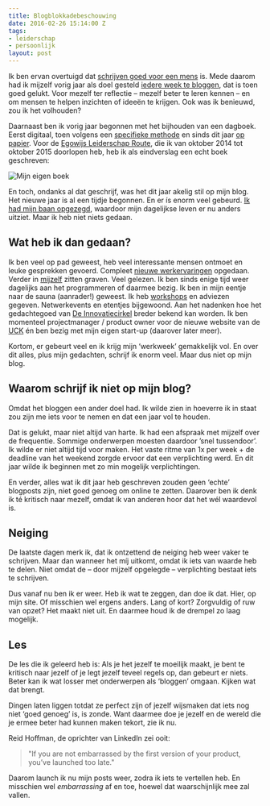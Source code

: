 ```yaml
---
title: Blogblokkadebeschouwing
date: 2016-02-26 15:14:00 Z
tags:
- leiderschap
- persoonlijk
layout: post
---
```


Ik ben ervan overtuigd dat [schrijven goed voor een mens](http://www.rogiervandenberg.nl/wie-schrijft-die-blijft/) is. Mede daarom had ik mijzelf vorig jaar als doel gesteld [iedere week te bloggen](http://www.rogiervandenberg.nl/bloggen-in-2015/), dat is toen goed gelukt. Voor mezelf ter reflectie – mezelf beter te leren kennen – en om mensen te helpen inzichten of ideeën te krijgen. Ook was ik benieuwd, zou ik het volhouden?

Daarnaast ben ik vorig jaar begonnen met het bijhouden van een dagboek. Eerst digitaal, toen volgens een [specifieke methode](http://www.rogiervandenberg.nl/five-minute-journal/) en sinds dit jaar [op papier](https://twitter.com/RogiervdBerg/status/693821618402037760). Voor de [Egowijs Leiderschap Route](http://www.egowijsleiderschapacademie.nl/egowijs-leiderschap-route), die ik van oktober 2014 tot oktober 2015 doorlopen heb, heb ik als eindverslag een echt boek geschreven:

![Mijn eigen boek](/content/images/2016/02/boek.jpg)

En toch, ondanks al dat geschrijf, was het dit jaar akelig stil op mijn blog. Het nieuwe jaar is al een tijdje begonnen. En er ís enorm veel gebeurd. [Ik had mijn baan opgezegd](http://www.rogiervandenberg.nl/ontslag/), waardoor mijn dagelijkse leven er nu anders uitziet. Maar ik heb niet niets gedaan.

## Wat heb ik dan gedaan?
Ik ben veel op pad geweest, heb veel interessante mensen ontmoet en leuke gesprekken gevoerd. Compleet [nieuwe werkervaringen](https://twitter.com/RogiervdBerg/status/684077314670485504) opgedaan. Verder in [mijzelf](https://twitter.com/RogiervdBerg/status/691262941975437314) zitten graven. Veel gelezen. Ik ben sinds enige tijd weer dagelijks aan het programmeren of daarmee bezig. Ik ben in mijn eentje naar de sauna (aanrader!) geweest. Ik heb [workshops](https://twitter.com/lmkwak/status/690135272978280448) en adviezen gegeven. Netwerkevents en etentjes bijgewoond. Aan het nadenken hoe het gedachtegoed van [De Innovatiecirkel](http://www.egowijsleiderschapacademie.nl/innovatiecirkel) breder bekend kan worden. Ik ben momenteel projectmanager / product owner voor de nieuwe website van de [UCK](http://www.communicatiekring.nl/) én ben bezig met mijn eigen start-up (daarover later meer).

Kortom, er gebeurt veel en ik krijg mijn ‘werkweek’ gemakkelijk vol. En over dit alles, plus mijn gedachten, schrijf ik enorm veel. Maar dus niet op mijn blog.

## Waarom schrijf ik niet op mijn blog?
Omdat het bloggen een ander doel had. Ik wilde zien in hoeverre ik in staat zou zijn me iets voor te nemen en dat een jaar vol te houden.

Dat is gelukt, maar niet altijd van harte. Ik had een afspraak met mijzelf over de frequentie. Sommige onderwerpen moesten daardoor ’snel tussendoor’. Ik wilde er niet altijd tijd voor maken. Het vaste ritme van 1x per week + de deadline van het weekend zorgde ervoor dat een verplichting werd. En dit jaar wilde ik beginnen met zo min mogelijk verplichtingen.

En verder, alles wat ik dit jaar heb geschreven zouden geen ‘echte’ blogposts zijn, niet goed genoeg om online te zetten. Daarover ben ik denk ik té kritisch naar mezelf, omdat ik van anderen hoor dat het wél waardevol is.

## Neiging
De laatste dagen merk ik, dat ik ontzettend de neiging heb weer vaker te schrijven. Maar dan wanneer het míj uitkomt, omdat ik iets van waarde heb te delen. Niet omdat de – door mijzelf opgelegde – verplichting bestaat iets te schrijven.

Dus vanaf nu ben ik er weer. Heb ik wat te zeggen, dan doe ik dat. Hier, op mijn site. Of misschien wel ergens anders. 
Lang of kort? Zorgvuldig of ruw van opzet? Het maakt niet uit. En daarmee houd ik de drempel zo laag mogelijk.

## Les
De les die ik geleerd heb is: Als je het jezelf te moeilijk maakt, je bent te kritisch naar jezelf of je legt jezelf teveel regels op, dan gebeurt er niets. Beter kan ik wat losser met onderwerpen als ‘bloggen’ omgaan. Kijken wat dat brengt.

Dingen laten liggen totdat ze perfect zijn of jezelf wijsmaken dat iets nog niet ‘goed genoeg’ is, is zonde. Want daarmee doe je jezelf en de wereld die je ermee beter had kunnen maken tekort, zie ik nu.

Reid Hoffman, de oprichter van LinkedIn zei ooit:
 
> "If you are not embarrassed by the first version of your product, you’ve launched too late."

Daarom launch ik nu mijn posts weer, zodra ik iets te vertellen heb. En misschien wel *embarrassing* af en toe, hoewel dat waarschijnlijk mee zal vallen.